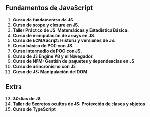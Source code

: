 ## Fundamentos de JavaScript
1. **Curso de fundamentos de JS.**
2. **Curso de scope y closure en JS.**
3. **Taller Práctico de JS: Matemáticas y Estadística Básica.**
4. **Curso de manipulación de arrays en JS.**
5. **Curso de ECMAScript: Historia y versiones de JS.**
6. **Curso básico de POO con JS.**
7. **Curso intermedio de POO con JS.**
8. **Curso de JS Engine V8 y el Navegador.**
9. **Curso de NPM: Gestión de paquetes y dependencias en JS**
10. **Curso de asincronismo con JS**
11. **Curso de JS: Manipulación del DOM**


## Extra
13. **30 días de JS**
14. **Taller de Secretos ocultos de JS: Protección de clases y objetos**
15. **Curso de TypeScript**